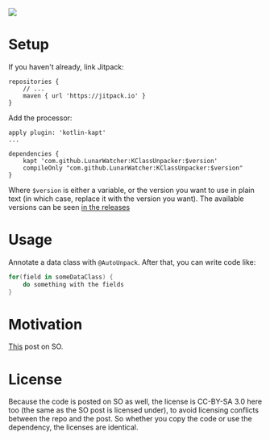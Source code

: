 [![](https://jitpack.io/v/LunarWatcher/KClassUnpacker.svg)](https://jitpack.io/#LunarWatcher/KClassUnpacker)

# Setup

If you haven't already, link Jitpack:
```
repositories {
    // ...
    maven { url 'https://jitpack.io' }
}
```

Add the processor:

```
apply plugin: 'kotlin-kapt'
...

dependencies {
    kapt 'com.github.LunarWatcher:KClassUnpacker:$version'
    compileOnly "com.github.LunarWatcher:KClassUnpacker:$version"
}
```

Where `$version` is either a variable, or the version you want to use in plain text (in which case, replace it with the version you want). The available versions can be seen [in the releases](https://github.com/LunarWatcher/KClassUnpacker/releases)

# Usage

Annotate a data class with `@AutoUnpack`. After that, you can write code like:

```kotlin
for(field in someDataClass) {
    do something with the fields
}
```

# Motivation

[This](https://stackoverflow.com/q/47730421/6296561) post on SO.

# License

Because the code is posted on SO as well, the license is CC-BY-SA 3.0 here too (the same as the SO post is licensed under), to avoid licensing conflicts between the repo and the post. So whether you copy the code or use the dependency, the licenses are identical.
